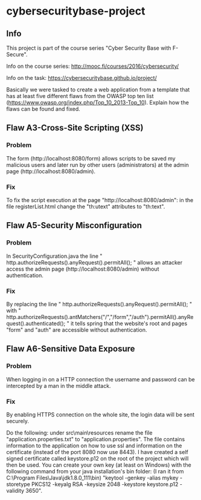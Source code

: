 # cybersecuritybase-project

## Info

This project is part of the course series "Cyber Security Base with F-Secure".

Info on the course series:
http://mooc.fi/courses/2016/cybersecurity/

Info on the task:
https://cybersecuritybase.github.io/project/

Basically we were tasked to create a web application from a template that has at least five different flaws from the OWASP top ten list (https://www.owasp.org/index.php/Top_10_2013-Top_10). Explain how the flaws can be found and fixed.

## Flaw A3-Cross-Site Scripting (XSS)

### Problem

The form (http://localhost:8080/form) allows scripts to be saved my malicious users and later run by other users (administrators) at the admin page (http://localhost:8080/admin).

### Fix

To fix the script execution at the page "http://localhost:8080/admin": in the file registerList.html change the "th:utext" attributes to "th:text".

## Flaw A5-Security Misconfiguration

### Problem

In SecurityConfiguration.java the line " http.authorizeRequests().anyRequest().permitAll(); " allows an attacker access the admin page (http://localhost:8080/admin) without authentication.

### Fix

By replacing the line " http.authorizeRequests().anyRequest().permitAll(); " with " http.authorizeRequests().antMatchers("/","/form","/auth").permitAll().anyRequest().authenticated(); " it tells spring that the website's root and pages "form" and "auth" are accessible without authentication.

## Flaw A6-Sensitive Data Exposure

### Problem

When logging in on a HTTP connection the username and password can be intercepted by a man in the middle attack.

### Fix

By enabling HTTPS connection on the whole site, the login data will be sent securely.

Do the following: under src\main\resources rename the file "application.properties.txt" to "application.properties". The file contains information to the application on how to use ssl and information on the certificate (instead of the port 8080 now use 8443). I have created a self signed certificate called keystore.p12 on the root of the project which will then be used. You can create your own key (at least on Windows) with the following command from your java installation's bin folder: (I ran it from C:\Program Files\Java\jdk1.8.0_111\bin) "keytool -genkey -alias mykey -storetype PKCS12 -keyalg RSA -keysize 2048 -keystore keystore.p12 -validity 3650".